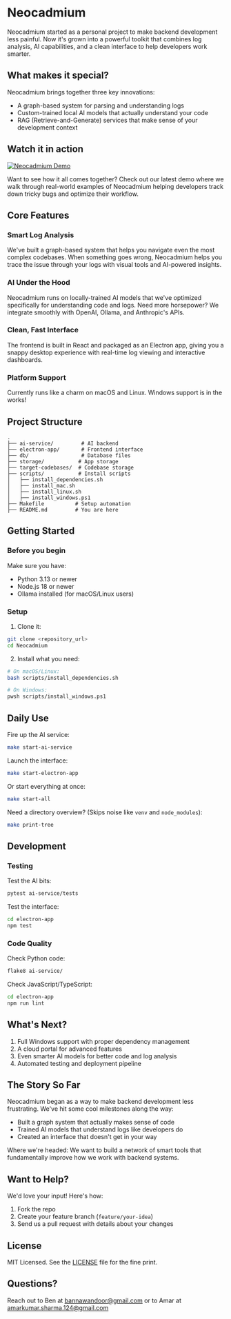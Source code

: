 # Neocadmium

Neocadmium started as a personal project to make backend development less painful. Now it's grown into a powerful toolkit that combines log analysis, AI capabilities, and a clean interface to help developers work smarter.

## What makes it special?
Neocadmium brings together three key innovations:
- A graph-based system for parsing and understanding logs
- Custom-trained local AI models that actually understand your code
- RAG (Retrieve-and-Generate) services that make sense of your development context

## Watch it in action
[![Neocadmium Demo](https://img.youtube.com/vi/dBCNhqX9KmI/maxresdefault.jpg)](https://youtu.be/dBCNhqX9KmI)

Want to see how it all comes together? Check out our latest demo where we walk through real-world examples of Neocadmium helping developers track down tricky bugs and optimize their workflow.

## Core Features

### Smart Log Analysis
We've built a graph-based system that helps you navigate even the most complex codebases. When something goes wrong, Neocadmium helps you trace the issue through your logs with visual tools and AI-powered insights.

### AI Under the Hood
Neocadmium runs on locally-trained AI models that we've optimized specifically for understanding code and logs. Need more horsepower? We integrate smoothly with OpenAI, Ollama, and Anthropic's APIs.

### Clean, Fast Interface
The frontend is built in React and packaged as an Electron app, giving you a snappy desktop experience with real-time log viewing and interactive dashboards.

### Platform Support
Currently runs like a charm on macOS and Linux. Windows support is in the works!

## Project Structure
```plaintext
.
├── ai-service/         # AI backend
├── electron-app/       # Frontend interface
├── db/                 # Database files
├── storage/           # App storage
├── target-codebases/  # Codebase storage
├── scripts/           # Install scripts
│   ├── install_dependencies.sh
│   ├── install_mac.sh
│   ├── install_linux.sh
│   ├── install_windows.ps1
├── Makefile          # Setup automation
├── README.md         # You are here
```

## Getting Started

### Before you begin
Make sure you have:
- Python 3.13 or newer
- Node.js 18 or newer
- Ollama installed (for macOS/Linux users)

### Setup
1. Clone it:
```bash
git clone <repository_url>
cd Neocadmium
```

2. Install what you need:
```bash
# On macOS/Linux:
bash scripts/install_dependencies.sh

# On Windows:
pwsh scripts/install_windows.ps1
```

## Daily Use

Fire up the AI service:
```bash
make start-ai-service
```

Launch the interface:
```bash
make start-electron-app
```

Or start everything at once:
```bash
make start-all
```

Need a directory overview? (Skips noise like `venv` and `node_modules`):
```bash
make print-tree
```

## Development

### Testing
Test the AI bits:
```bash
pytest ai-service/tests
```

Test the interface:
```bash
cd electron-app
npm test
```

### Code Quality
Check Python code:
```bash
flake8 ai-service/
```

Check JavaScript/TypeScript:
```bash
cd electron-app
npm run lint
```

## What's Next?
1. Full Windows support with proper dependency management
2. A cloud portal for advanced features
3. Even smarter AI models for better code and log analysis
4. Automated testing and deployment pipeline

## The Story So Far
Neocadmium began as a way to make backend development less frustrating. We've hit some cool milestones along the way:
- Built a graph system that actually makes sense of code
- Trained AI models that understand logs like developers do
- Created an interface that doesn't get in your way

Where we're headed: We want to build a network of smart tools that fundamentally improve how we work with backend systems.

## Want to Help?
We'd love your input! Here's how:
1. Fork the repo
2. Create your feature branch (`feature/your-idea`)
3. Send us a pull request with details about your changes

## License
MIT Licensed. See the [LICENSE](LICENSE) file for the fine print.

## Questions?
Reach out to Ben at [bannawandoor@gmail.com](mailto:bannawandoor@gmail.com) or to Amar at [amarkumar.sharma.124@gmail.com](mailto:amarkumar.sharma.124@gmail.com)
